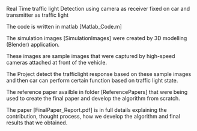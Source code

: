 Real Time traffic light Detection using camera as receiver fixed on car and transmitter as traffic light


The code is written in matlab  [Matlab_Code.m]

The simulation images [SimulationImages] were created by 3D modelling (Blender) application.

These images are sample images that were captured by high-speed cameras attached at front of the vehicle.

The Project detect the trafficlight response based on these sample images and then car can perform certain function based on traffic light state.

The reference paper availble in folder [ReferencePapers] that were being used to create the final paper and develop the algorithm from scratch.  

The paper [FinalPaper_Report.pdf] is in full details explaining the contribution, thought process, how we develop the algorithm and final results that we obtained.

